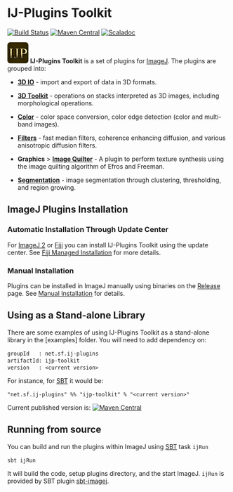 IJ-Plugins Toolkit
==================

[![Build Status](https://travis-ci.org/ij-plugins/ijp-toolkit.svg?branch=develop)](https://travis-ci.org/ij-plugins/ijp-toolkit)
[![Maven Central](https://maven-badges.herokuapp.com/maven-central/net.sf.ij-plugins/ijp-toolkit_2.13/badge.svg)](https://maven-badges.herokuapp.com/maven-central/net.sf.ij-plugins/ijp-toolkit_2.13)
[![Scaladoc](http://javadoc-badge.appspot.com/net.sf.ij-plugins/ijp-toolkit_2.13.svg?label=scaladoc)](http://javadoc-badge.appspot.com/net.sf.ij-plugins/ijp-toolkit_2.13)

![logo](src/main/resources/ij_plugins/toolkit/IJP-48.png) **IJ-Plugins Toolkit** is a set of plugins for [ImageJ]. The
plugins are grouped into:

* **[3D IO]** - import and export of data in 3D formats.

* **[3D Toolkit]** - operations on stacks interpreted as 3D images, including
  morphological operations.

* **[Color]** - color space conversion, color edge detection (color and
  multi-band images).

* **[Filters]** - fast median filters, coherence enhancing diffusion, and various anisotropic diffusion filters.

* **Graphics** > **[Image Quilter]** - A plugin to perform texture synthesis
  using the image quilting algorithm of Efros and Freeman.

* **[Segmentation]** - image segmentation through clustering, thresholding, and
  region growing.

ImageJ Plugins Installation
---------------------------

### Automatic Installation Through Update Center

For [ImageJ 2] or [Fiji] you can install IJ-Plugins Toolkit using the update center. See [Fiji Managed Installation] for more details.

### Manual Installation

Plugins can be installed in ImageJ manually using binaries on the [Release] page. See [Manual Installation] for details.

Using as a Stand-alone Library
------------------------------

There are some examples of using IJ-Plugins Toolkit as a stand-alone library in the [examples] folder. You will need to add dependency on:

```
groupId   : net.sf.ij-plugins
artifactId: ijp-toolkit
version   : <current version>
```
For instance, for [SBT] it would be:

```
"net.sf.ij-plugins" %% "ijp-toolkit" % "<current version>"
```

Current published version is: [![Maven Central](https://maven-badges.herokuapp.com/maven-central/net.sf.ij-plugins/ijp-toolkit_2.13/badge.svg)](https://maven-badges.herokuapp.com/maven-central/net.sf.ij-plugins/ijp-toolkit_2.13) 


Running from source
-------------------

You can build and run the plugins within ImageJ using [SBT] task `ijRun`

```
sbt ijRun
```

It will build the code, setup plugins directory, and the start ImageJ. `ijRun` is provided by SBT plugin [sbt-imagej].


[ImageJ]:     http://rsbweb.nih.gov/ij/
[ImageJ 2]:   http://imagej.net
[Fiji]:       http://imagej.net/Fiji
[sbt-imagej]: https://github.com/jpsacha/sbt-imagej
[SBT]:        http://www.scala-sbt.org/

[Release]:                   https://github.com/ij-plugins/ijp-toolkit/releases
[Fiji Managed Installation]: https://github.com/ij-plugins/ijp-toolkit/wiki/Fiji-Managed-Installation
[Manual Installation]:       https://github.com/ij-plugins/ijp-toolkit/wiki/Manual-Installation

[3D IO]:         https://github.com/ij-plugins/ijp-toolkit/wiki/3D-IO
[3D Toolkit]:    https://github.com/ij-plugins/ijp-toolkit/wiki/3D-Toolkit
[Color]:         https://github.com/ij-plugins/ijp-toolkit/wiki/Color-and-Multiband-Processing
[Filters]:       https://github.com/ij-plugins/ijp-toolkit/wiki/Filters
[Image Quilter]: https://github.com/ij-plugins/ijp-toolkit/wiki/Image-Quilter
[Segmentation]:  https://github.com/ij-plugins/ijp-toolkit/wiki/Segmentation
